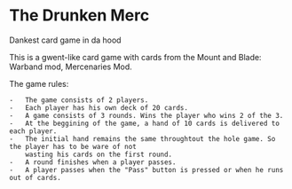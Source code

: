 # The Drunken Merc

Dankest card game in da hood

This is a gwent-like card game with cards from the Mount and Blade: Warband mod, Mercenaries Mod.

The game rules:

    -   The game consists of 2 players.
    -   Each player has his own deck of 20 cards.
    -   A game consists of 3 rounds. Wins the player who wins 2 of the 3.
    -   At the beggining of the game, a hand of 10 cards is delivered to each player. 
    -   The initial hand remains the same throughtout the hole game. So the player has to be ware of not 
        wasting his cards on the first round.
    -   A round finishes when a player passes.
    -   A player passes when the "Pass" button is pressed or when he runs out of cards.

